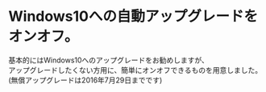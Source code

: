 # Windows10への自動アップグレードをオンオフ。
基本的にはWindows10へのアップグレードをお勧めしますが、  
アップグレードしたくない方用に、簡単にオンオフできるものを用意しました。  
(無償アップグレードは2016年7月29日までです)
